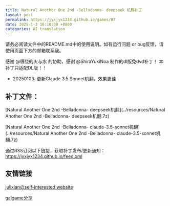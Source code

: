 ```yaml
---
title: Natural Another One 2nd -Belladonna- deepseek 机翻补丁
layout: post
permalink: https://jyxjyx1234.github.io/games/87
date: 2025-1-3 16:10:00 +0800
categories: AI translation
---
```



请务必阅读文件中的README.md中的使用说明。如有运行问题 or bug反馈，请使用页面下方的邮箱联系我。

感谢 @缠绕的火与水 的协助，感谢 @ShiraYukiNoa 制作的dl版免dvd补丁！
本补丁只适配DL版！！
- 20250103: 更新Claude 3.5 Sonnet机翻，效果更佳

## 补丁文件：

[Natural Another One 2nd -Belladonna- deepseek机翻](../resources/Natural Another One 2nd -Belladonna- deepseek机翻.7z)

 

[Natural Another One 2nd -Belladonna- claude-3.5-sonnet机翻](../resources/Natural Another One 2nd -Belladonna- claude-3.5-sonnet机翻.7z)

 

通过RSS订阅以下链接，获取补丁发布/更新通知：https://jyxjyx1234.github.io/feed.xml

## 友情链接

[julixianのself-interested website](https://julixian-siw.worldsystem.top/) 

[galgame分享](https://t.me/galgpt)